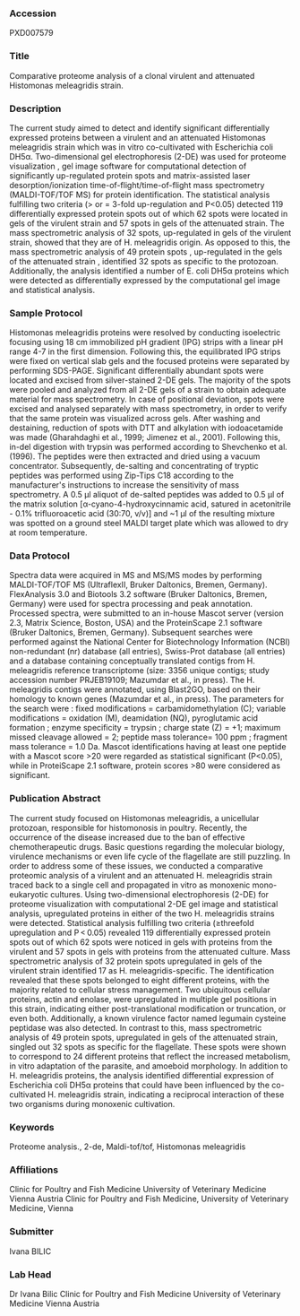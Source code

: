 ### Accession
PXD007579

### Title
Comparative proteome analysis of a clonal virulent and attenuated Histomonas meleagridis strain.

### Description
The current study aimed to detect and identify significant differentially expressed  proteins between a virulent and an attenuated Histomonas meleagridis strain which was in  vitro co-cultivated with Escherichia coli DH5α. Two-dimensional gel electrophoresis (2-DE) was used for proteome visualization , gel image software for computational detection of  significantly up-regulated protein spots and matrix-assisted laser desorption/ionization  time-of-flight/time-of-flight mass spectrometry (MALDI-TOF/TOF MS) for protein  identification. The statistical analysis fulfilling two criteria (> or = 3-fold  up-regulation and P<0.05) detected 119 differentially expressed protein spots out of which 62 spots were located in gels of the virulent strain and 57 spots in gels of the  attenuated strain. The mass spectrometric analysis of 32 spots, up-regulated in gels of  the virulent strain, showed that they are of H. meleagridis origin. As opposed to this,  the mass spectrometric analysis of 49 protein spots , up-regulated in the gels of the  attenuated strain , identified 32 spots as specific to the protozoan. Additionally, the  analysis identified a number of E. coli DH5α proteins which were detected as  differentially expressed by the computational gel image and statistical analysis.

### Sample Protocol
Histomonas meleagridis proteins were resolved by conducting isoelectric focusing using 18 cm immobilized pH gradient (IPG) strips with a linear pH range 4-7 in the first dimension. Following this, the equilibrated IPG strips were fixed on vertical slab gels and the  focused proteins were separated by performing SDS-PAGE. Significant differentially  abundant spots were located and excised from silver-stained 2-DE gels. The majority of the spots were pooled and analyzed from all 2-DE gels of a strain to obtain adequate material for mass spectrometry. In case of positional deviation, spots were excised and analysed  separately with mass spectrometry, in order to verify that the same protein was visualized across gels. After washing and destaining, reduction of spots with DTT and alkylation  with iodoacetamide was made (Gharahdaghi et al., 1999; Jimenez et al., 2001). Following  this, in-del digestion with trypsin was performed according to Shevchenko et al. (1996). The peptides were then extracted and dried using a vacuum concentrator. Subsequently, de-salting and concentrating of tryptic peptides was performed using Zip-Tips C18  according to the manufacturer's instructions to increase the sensitivity of mass  spectrometry. A 0.5 μl aliquot of de-salted peptides was added to 0.5 μl of the matrix solution [α-cyano-4-hydroxycinnamic acid, satured in acetonitrile - 0.1% trifluoroacetic acid (30:70, v/v)] and ~1 μl of the resulting mixture was spotted on a ground steel MALDI target plate which was allowed to dry at room temperature.

### Data Protocol
Spectra data were acquired in MS and MS/MS modes by performing MALDI-TOF/TOF MS (UltraflexII, Bruker Daltonics, Bremen, Germany). FlexAnalysis 3.0 and Biotools 3.2 software (Bruker Daltonics, Bremen, Germany) were used for spectra processing and peak annotation.  Processed spectra, were submitted to an in-house Mascot server (version 2.3, Matrix  Science, Boston, USA) and the ProteinScape 2.1 software (Bruker Daltonics, Bremen, Germany). Subsequent searches were performed against the National Center for Biotechnology Information (NCBI) non-redundant (nr) database (all entries), Swiss-Prot database (all entries) and a database containing conceptually translated contigs from H. meleagridis  reference transcriptome (size: 3356 unique contigs; study accession number PRJEB19109; Mazumdar et al., in press). The H. meleagridis contigs were annotated, using Blast2GO, based on their homology to known genes (Mazumdar et al., in press). The parameters for the search were : fixed modifications = carbamidomethylation (C); variable modifications =  oxidation (M), deamidation (NQ), pyroglutamic acid formation ; enzyme specificity =  trypsin ; charge state (Z) = +1; maximum missed cleavage allowed = 2; peptide mass  tolerance= 100 ppm ; fragment mass tolerance = 1.0 Da. Mascot identifications having at  least one peptide with a Mascot score >20 were regarded as statistical significant  (P<0.05), while in ProteiScape 2.1 software, protein scores >80 were considered as  significant.

### Publication Abstract
The current study focused on Histomonas meleagridis, a unicellular protozoan, responsible for histomonosis in poultry. Recently, the occurrence of the disease increased due to the ban of effective chemotherapeutic drugs. Basic questions regarding the molecular biology, virulence mechanisms or even life cycle of the flagellate are still puzzling. In order to address some of these issues, we conducted a comparative proteomic analysis of a virulent and an attenuated H. meleagridis strain traced back to a single cell and propagated in vitro as monoxenic mono-eukaryotic cultures. Using two-dimensional electrophoresis (2-DE) for proteome visualization with computational 2-DE gel image and statistical analysis, upregulated proteins in either of the two H. meleagridis strains were detected. Statistical analysis fulfilling two criteria (&#x2265;threefold upregulation and P&#x202f;&lt;&#x202f;0.05) revealed 119 differentially expressed protein spots out of which 62 spots were noticed in gels with proteins from the virulent and 57 spots in gels with proteins from the attenuated culture. Mass spectrometric analysis of 32 protein spots upregulated in gels of the virulent strain identified 17 as H. meleagridis-specific. The identification revealed that these spots belonged to eight different proteins, with the majority related to cellular stress management. Two ubiquitous cellular proteins, actin and enolase, were upregulated in multiple gel positions in this strain, indicating either post-translational modification or truncation, or even both. Additionally, a known virulence factor named legumain cysteine peptidase was also detected. In contrast to this, mass spectrometric analysis of 49 protein spots, upregulated in gels of the attenuated strain, singled out 32 spots as specific for the flagellate. These spots were shown to correspond to 24 different proteins that reflect the increased metabolism, in vitro adaptation of the parasite, and amoeboid morphology. In addition to H. meleagridis proteins, the analysis identified differential expression of Escherichia coli DH5&#x3b1; proteins that could have been influenced by the co-cultivated H. meleagridis strain, indicating a reciprocal interaction of these two organisms during monoxenic cultivation.

### Keywords
Proteome analysis., 2-de, Maldi-tof/tof, Histomonas meleagridis

### Affiliations
Clinic for Poultry and Fish Medicine University of Veterinary Medicine Vienna Austria
Clinic for Poultry and Fish Medicine, University of Veterinary Medicine, Vienna

### Submitter
Ivana BILIC

### Lab Head
Dr Ivana Bilic
Clinic for Poultry and Fish Medicine University of Veterinary Medicine Vienna Austria


